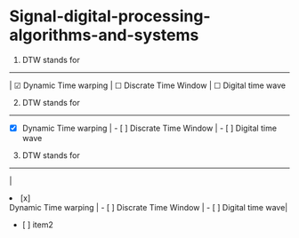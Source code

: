 # Signal-digital-processing-algorithms-and-systems
1. DTW stands for 
---------------------------------------------
| &#9745; Dynamic Time warping | &#9744; Discrate Time Window | &#9744; Digital time wave


2. DTW stands for 
---------------------------------------------
- [x] Dynamic Time warping | - [ ] Discrate Time Window | - [ ] Digital time wave


3. DTW stands for 
---------------------------------------------
|<li>[x]</li> Dynamic Time warping | - [ ] Discrate Time Window | - [ ] Digital time wave|

<ul><li>[ ] item2</li></ul>
